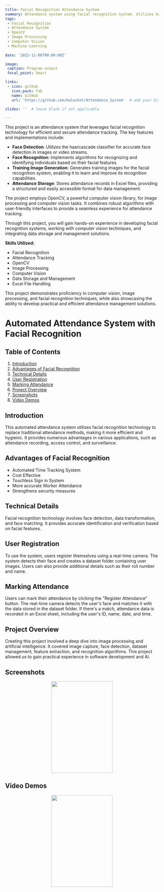```yaml
---
title: Facial Recognition Attendance System
summary: Attendance system using facial recognition system. Utilizes haarcascade classifiers for face detection and recognition. Stores attendance in Excel files and generates training images for face detection.
tags:
 - Facial Recognition
 - Attendance System
 - OpenCV
 - Image Processing
 - Computer Vision
 - Machine Learning
 
date: '2022-11-06T00:00:00Z'

image:
 caption: Program output
 focal_point: Smart

links:
 - icon: github
   icon_pack: fab
   name: GitHub
   url: 'https://github.com/Haleshot/Attendance_System'  # add your GitHub repository URL here

slides: ''  # leave blank if not applicable

---
```


This project is an attendance system that leverages facial recognition technology for efficient and secure attendance tracking. The key features and implementations include:

- **Face Detection**: Utilizes the haarcascade classifier for accurate face detection in images or video streams.
- **Face Recognition**: Implements algorithms for recognizing and identifying individuals based on their facial features.
- **Training Image Generation**: Generates training images for the facial recognition system, enabling it to learn and improve its recognition capabilities.
- **Attendance Storage**: Stores attendance records in Excel files, providing a structured and easily accessible format for data management.

The project employs OpenCV, a powerful computer vision library, for image processing and computer vision tasks. It combines robust algorithms with user-friendly interfaces to provide a seamless experience for attendance tracking.

Through this project, you will gain hands-on experience in developing facial recognition systems, working with computer vision techniques, and integrating data storage and management solutions.

**Skills Utilized:**
- Facial Recognition
- Attendance Tracking
- OpenCV
- Image Processing
- Computer Vision
- Data Storage and Management
- Excel File Handling

This project demonstrates proficiency in computer vision, image processing, and facial recognition techniques, while also showcasing the ability to develop practical and efficient attendance management solutions.

# Automated Attendance System with Facial Recognition

## Table of Contents
1. [Introduction](#introduction)
2. [Advantages of Facial Recognition](#advantages-of-facial-recognition)
3. [Technical Details](#technical-details)
4. [User Registration](#user-registration)
5. [Marking Attendance](#marking-attendance)
6. [Project Overview](#project-overview)
7. [Screenshots](#screenshots)
8. [Video Demos](#video-demos)

## Introduction
This automated attendance system utilizes facial recognition technology to replace traditional attendance methods, making it more efficient and hygienic. It provides numerous advantages in various applications, such as attendance recording, access control, and surveillance.

## Advantages of Facial Recognition
- Automated Time Tracking System
- Cost Effective
- Touchless Sign in System
- More accurate Worker Attendance
- Strengthens security measures

## Technical Details
Facial recognition technology involves face detection, data transformation, and face matching. It provides accurate identification and verification based on facial features.

## User Registration
To use the system, users register themselves using a real-time camera. The system detects their face and creates a dataset folder containing user images. Users can also provide additional details such as their roll number and name.

## Marking Attendance
Users can mark their attendance by clicking the "Register Attendance" button. The real-time camera detects the user's face and matches it with the data stored in the dataset folder. If there's a match, attendance data is recorded in an Excel sheet, including the user's ID, name, date, and time.

## Project Overview
Creating this project involved a deep dive into image processing and artificial intelligence. It covered image capture, face detection, dataset management, feature extraction, and recognition algorithms. This project allowed us to gain practical experience in software development and AI.

## Screenshots

<p align="center"> <img src="https://media.tenor.com/hB9OTbewrikAAAAi/work-work-in-progress.gif" width="200" height="300" /> </p>

<!-- ![Screenshot 1](/screenshots/screenshot1.png)
![Screenshot 2](/screenshots/screenshot2.png)
![Screenshot 3](/screenshots/screenshot3.png) -->

## Video Demos

<p align="center"> <img src="https://media.tenor.com/hB9OTbewrikAAAAi/work-work-in-progress.gif" width="200" height="300" /> </p>

<!-- - [Demo 1](/videos/demo1.gif) (In Progress)
- [Demo 2](/videos/demo2.gif) (In Progress) -->

